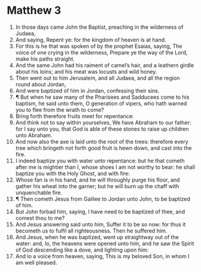 ﻿# Matthew 3
1. In those days came John the Baptist, preaching in the wilderness of Judaea, 
2. And saying, Repent ye: for the kingdom of heaven is at hand. 
3. For this is he that was spoken of by the prophet Esaias, saying, The voice of one crying in the wilderness, Prepare ye the way of the Lord, make his paths straight. 
4. And the same John had his raiment of camel’s hair, and a leathern girdle about his loins; and his meat was locusts and wild honey. 
5. Then went out to him Jerusalem, and all Judaea, and all the region round about Jordan, 
6. And were baptized of him in Jordan, confessing their sins. 
7. ¶ But when he saw many of the Pharisees and Sadducees come to his baptism, he said unto them, O generation of vipers, who hath warned you to flee from the wrath to come? 
8. Bring forth therefore fruits meet for repentance: 
9. And think not to say within yourselves, We have Abraham to our father: for I say unto you, that God is able of these stones to raise up children unto Abraham. 
10. And now also the axe is laid unto the root of the trees: therefore every tree which bringeth not forth good fruit is hewn down, and cast into the fire. 
11. I indeed baptize you with water unto repentance: but he that cometh after me is mightier than I, whose shoes I am not worthy to bear: he shall baptize you with the Holy Ghost, and with fire: 
12. Whose fan is in his hand, and he will throughly purge his floor, and gather his wheat into the garner; but he will burn up the chaff with unquenchable fire. 
13. ¶ Then cometh Jesus from Galilee to Jordan unto John, to be baptized of him. 
14. But John forbad him, saying, I have need to be baptized of thee, and comest thou to me? 
15. And Jesus answering said unto him, Suffer it to be so now: for thus it becometh us to fulfil all righteousness. Then he suffered him. 
16. And Jesus, when he was baptized, went up straightway out of the water: and, lo, the heavens were opened unto him, and he saw the Spirit of God descending like a dove, and lighting upon him: 
17. And lo a voice from heaven, saying, This is my beloved Son, in whom I am well pleased. 
